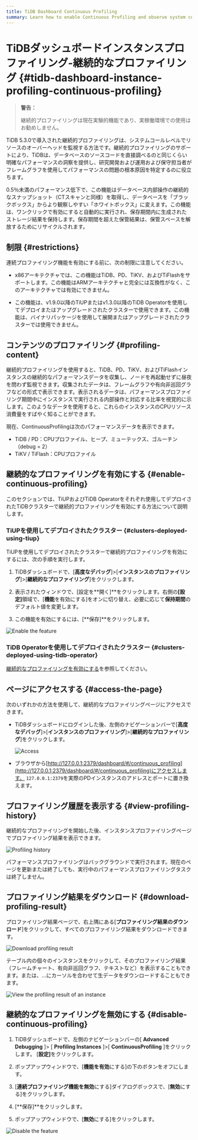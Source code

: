 ```yaml
---
title: TiDB Dashboard Continuous Profiling
summary: Learn how to enable Continuous Profiling and observe system conditions by using this feature.
---
```


# TiDBダッシュボードインスタンスプロファイリング-継続的なプロファイリング {#tidb-dashboard-instance-profiling-continuous-profiling}

> **警告：**
>
> 継続的プロファイリングは現在実験的機能であり、実稼働環境での使用はお勧めしません。

TiDB 5.3.0で導入された継続的プロファイリングは、システムコールレベルでリソースのオーバーヘッドを監視する方法です。継続的プロファイリングのサポートにより、TiDBは、データベースのソースコードを直接調べるのと同じくらい明確なパフォーマンスの洞察を提供し、研究開発および運用および保守担当者がフレームグラフを使用してパフォーマンスの問題の根本原因を特定するのに役立ちます。

0.5％未満のパフォーマンス低下で、この機能はデータベース内部操作の継続的なスナップショット（CTスキャンと同様）を取得し、データベースを「ブラックボックス」からより観察しやすい「ホワイトボックス」に変えます。この機能は、ワンクリックで有効にすると自動的に実行され、保存期間内に生成されたストレージ結果を保持します。保存期間を超えた保管結果は、保管スペースを解放するためにリサイクルされます。

## 制限 {#restrictions}

連続プロファイリング機能を有効にする前に、次の制限に注意してください。

-   x86アーキテクチャでは、この機能はTiDB、PD、TiKV、およびTiFlashをサポートします。この機能はARMアーキテクチャと完全には互換性がなく、このアーキテクチャでは有効にできません。

-   この機能は、v1.9.0以降のTiUPまたはv1.3.0以降のTiDB Operatorを使用してデプロイまたはアップグレードされたクラスターで使用できます。この機能は、バイナリパッケージを使用して展開またはアップグレードされたクラスターでは使用できません。

## コンテンツのプロファイリング {#profiling-content}

継続的プロファイリングを使用すると、TiDB、PD、TiKV、およびTiFlashインスタンスの継続的なパフォーマンスデータを収集し、ノードを再起動せずに昼夜を問わず監視できます。収集されたデータは、フレームグラフや有向非巡回グラフなどの形式で表示できます。表示されるデータは、パフォーマンスプロファイリング期間中にインスタンスで実行される内部操作と対応する比率を視覚的に示します。このようなデータを使用すると、これらのインスタンスのCPUリソース消費量をすばやく知ることができます。

現在、ContinuousProfilingは次のパフォーマンスデータを表示できます。

-   TiDB / PD：CPUプロファイル、ヒープ、ミューテックス、ゴルーチン（debug = 2）
-   TiKV / TiFlash：CPUプロファイル

## 継続的なプロファイリングを有効にする {#enable-continuous-profiling}

このセクションでは、TiUPおよびTiDB Operatorをそれぞれ使用してデプロイされたTiDBクラスターで継続的プロファイリングを有効にする方法について説明します。

### TiUPを使用してデプロイされたクラスター {#clusters-deployed-using-tiup}

TiUPを使用してデプロイされたクラスターで継続的プロファイリングを有効にするには、次の手順を実行します。

1.  TiDBダッシュボードで、[**高度なデバッグ**]&gt;[<strong>インスタンスのプロファイリング</strong>]&gt;[<strong>継続的なプロファイリング</strong>]をクリックします。

2.  表示されたウィンドウで、[設定を**開く]**をクリックします。右側の<strong>[設定]</strong>領域で、[<strong>機能</strong>を有効にする]をオンに切り替え、必要に応じて<strong>保持期間</strong>のデフォルト値を変更します。

3.  この機能を有効にするには、[**保存]**をクリックします。

![Enable the feature](https://download.pingcap.com/images/docs/dashboard/dashboard-conprof-start.png)

### TiDB Operatorを使用してデプロイされたクラスター {#clusters-deployed-using-tidb-operator}

[継続的なプロファイリングを有効にする](https://docs.pingcap.com/tidb-in-kubernetes/dev/access-dashboard#enable-continuous-profiling)を参照してください。

## ページにアクセスする {#access-the-page}

次のいずれかの方法を使用して、継続的なプロファイリングページにアクセスできます。

-   TiDBダッシュボードにログインした後、左側のナビゲーションバーで[**高度なデバッグ**]&gt;[<strong>インスタンスのプロファイリング</strong>]&gt;[<strong>継続的なプロファイリング</strong>]をクリックします。

    ![Access](https://download.pingcap.com/images/docs/dashboard/dashboard-conprof-access.png)

-   ブラウザから[http://127.0.0.1:2379/dashboard/#/continuous_profiling](http://127.0.0.1:2379/dashboard/#/continuous_profiling)にアクセスします。 `127.0.0.1:2379`を実際のPDインスタンスのアドレスとポートに置き換えます。

## プロファイリング履歴を表示する {#view-profiling-history}

継続的なプロファイリングを開始した後、インスタンスプロファイリングページでプロファイリング結果を表示できます。

![Profiling history](https://download.pingcap.com/images/docs/dashboard/dashboard-conprof-history.png)

パフォーマンスプロファイリングはバックグラウンドで実行されます。現在のページを更新または終了しても、実行中のパフォーマンスプロファイリングタスクは終了しません。

## プロファイリング結果をダウンロード {#download-profiling-result}

プロファイリング結果ページで、右上隅にある[**プロファイリング結果のダウンロード**]をクリックして、すべてのプロファイリング結果をダウンロードできます。

![Download profiling result](https://download.pingcap.com/images/docs/dashboard/dashboard-conprof-download.png)

テーブル内の個々のインスタンスをクリックして、そのプロファイリング結果（フレームチャート、有向非巡回グラフ、テキストなど）を表示することもできます。または、...にカーソルを合わせて生データをダウンロードすることもできます。

![View the profiling result of an instance](https://download.pingcap.com/images/docs/dashboard/dashboard-conprof-single.png)

## 継続的なプロファイリングを無効にする {#disable-continuous-profiling}

1.  TiDBダッシュボードで、左側のナビゲーションバーの[ **Advanced Debugging** ]&gt; [ <strong>Profiling Instances</strong> ]&gt;[ <strong>ContinuousProfiling</strong> ]をクリックします。 [<strong>設定]</strong>をクリックします。

2.  ポップアップウィンドウで、[**機能を有効**にする]の下のボタンをオフにします。

3.  [**連続プロファイリング機能を無効**にする]ダイアログボックスで、[<strong>無効</strong>にする]をクリックします。

4.  [**保存]**をクリックします。

5.  ポップアップウィンドウで、[**無効**にする]をクリックします。

![Disable the feature](https://download.pingcap.com/images/docs/dashboard/dashboard-conprof-stop.png)
